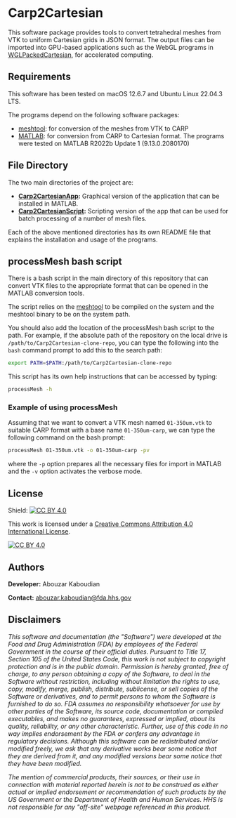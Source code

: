 # Carp2Cartesian

This software package provides tools to convert tetrahedral meshes from VTK to uniform Cartesian grids in JSON format. The output files can be imported into GPU-based applications such as the WebGL programs in [WGLPackedCartesian](https://github.com/dbp-osel/WGLPackedCartesian),  for accelerated computing.

## Requirements

This software has been tested on macOS 12.6.7 and Ubuntu Linux 22.04.3 LTS.

The programs depend on the following software packages:

* [meshtool](https://github.com/ElsevierSoftwareX/SOFTX_2019_291): for conversion of the meshes from VTK to CARP
* [MATLAB](https://www.mathworks.com/products/matlab.html): for conversion from CARP to Cartesian format. The programs were tested on MATLAB R2022b Update 1 (9.13.0.2080170)

## File Directory

The two main directories of the project are:

* **[Carp2CartesianApp](./Carp2CartesianApp):** Graphical version of the application that can be installed in MATLAB.
* **[Carp2CartesianScript](./Carp2CartesianScript):** Scripting version of the app that can be used for batch processing of a number of mesh files.

Each of the above mentioned directories has its own README file that explains the installation and usage of the programs.

## processMesh bash script

There is a bash script in the main directory of this repository that can convert VTK files to the appropriate format that can be opened in the MATLAB conversion tools.

The script relies on the [meshtool](https://github.com/ElsevierSoftwareX/SOFTX_2019_291) to be compiled on the system and the meshtool binary to be on the system path.

You should also add the location of the processMesh bash script to the path. For example, if the absolute path of the repository on the local drive is `/path/to/Carp2Cartesian-clone-repo`, you can type the following into the `bash` command prompt to add this to the search path:

```bash
export PATH=$PATH:/path/to/Carp2Cartesian-clone-repo
```

This script has its own help instructions that can be accessed by typing:
```bash
processMesh -h
```

### Example of using processMesh
Assuming that we want to convert a VTK mesh named `01-350um.vtk` to suitable CARP format with a base name `01-350um-carp`, we can type the following command on the bash prompt:

```bash
processMesh 01-350um.vtk -o 01-350um-carp -pv
```

where the `-p` option prepares all the necessary files for import in MATLAB and the `-v` option activates the verbose mode.

## License
Shield: [![CC BY 4.0][cc-by-shield]][cc-by]

This work is licensed under a
[Creative Commons Attribution 4.0 International License][cc-by].

[![CC BY 4.0][cc-by-image]][cc-by]

[cc-by]: http://creativecommons.org/licenses/by/4.0/
[cc-by-image]: https://i.creativecommons.org/l/by/4.0/88x31.png
[cc-by-shield]: https://img.shields.io/badge/License-CC%20BY%204.0-lightgrey.svg

## Authors

**Developer:**   Abouzar Kaboudian

**Contact:**    [abouzar.kaboudian@fda.hhs.gov](mailto:abouzar.kaboudian@fda.hhs.gov)

## Disclaimers
*This software and documentation (the "Software") were developed at the Food and Drug Administration (FDA) by employees of the Federal Government in the course of their official duties. Pursuant to Title 17, Section 105 of the United States Code, this work is not subject to copyright protection and is in the public domain. Permission is hereby granted, free of charge, to any person obtaining a copy of the Software, to deal in the Software without restriction, including without limitation the rights to use, copy, modify, merge, publish, distribute, sublicense, or sell copies of the Software or derivatives, and to permit persons to whom the Software is furnished to do so. FDA assumes no responsibility whatsoever for use by other parties of the Software, its source code, documentation or compiled executables, and makes no guarantees, expressed or implied, about its quality, reliability, or any other characteristic. Further, use of this code in no way implies endorsement by the FDA or confers any advantage in regulatory decisions. Although this software can be redistributed and/or modified freely, we ask that any derivative works bear some notice that they are derived from it, and any modified versions bear some notice that they have been modified.*

*The mention of commercial products, their sources, or their use in connection with material reported herein is not to be construed as either actual or implied endorsement or recommendation of such products by the US Government or the Department of Health and Human Services. HHS is not responsible for any "off-site" webpage referenced in this product.*
